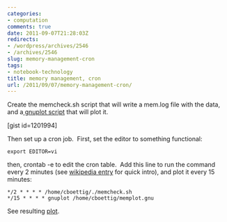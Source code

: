 ```yaml
---
categories:
- computation
comments: true
date: 2011-09-07T21:28:03Z
redirects:
- /wordpress/archives/2546
- /archives/2546
slug: memory-management-cron
tags:
- notebook-technology
title: memory management, cron
url: /2011/09/07/memory-management-cron/
---
```


Create the memcheck.sh script that will write a mem.log file with the data, and a[ gnuplot script](http://t16web.lanl.gov/Kawano/gnuplot/datetime-e.html) that will plot it.

[gist id=1201994]

Then set up a cron job.  First, set the editor to something functional:

    
    export EDITOR=vi


then, crontab -e to edit the cron table.  Add this line to run the command every 2 minutes (see [wikipedia entry](http://en.wikipedia.org/wiki/Cron#Examples) for quick intro), and plot it every 15 minutes:

    
    */2 * * * * /home/cboettig/./memcheck.sh
    */15 * * * * gnuplot /home/cboettig/memplot.gnu


See resulting [plot](http://www.carlboettiger.info/mem.png).
